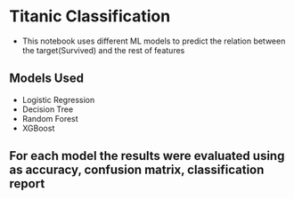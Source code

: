 # Titanic Classification
- This notebook uses different ML models to predict the relation between the target(Survived) and the rest of features
## Models Used
- Logistic Regression
- Decision Tree
- Random Forest
- XGBoost
## For each model the results were evaluated using as accuracy, confusion matrix, classification report
